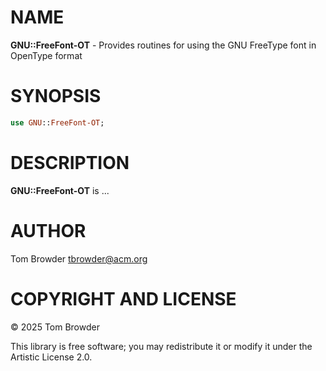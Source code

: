NAME
====

**GNU::FreeFont-OT** - Provides routines for using the GNU FreeType font in OpenType format 

SYNOPSIS
========

```raku
use GNU::FreeFont-OT;
```

DESCRIPTION
===========

**GNU::FreeFont-OT** is ...

AUTHOR
======

Tom Browder <tbrowder@acm.org>

COPYRIGHT AND LICENSE
=====================

© 2025 Tom Browder

This library is free software; you may redistribute it or modify it under the Artistic License 2.0.

